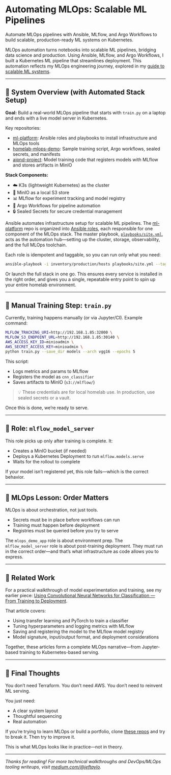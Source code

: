# Automating MLOps: Scalable ML Pipelines

Automate MLOps pipelines with Ansible, MLflow, and Argo Workflows to build scalable, production-ready ML systems on Kubernetes.

MLOps automation turns notebooks into scalable ML pipelines, bridging data science and production. Using Ansible, MLflow, and Argo Workflows, I built a Kubernetes ML pipeline that streamlines deployment. This automation reflects my MLOps engineering journey, explored in my [guide to scalable ML systems](https://jeftaylo.medium.com/from-devops-to-mlops-why-employers-care-and-how-i-built-a-fortune-500-stack-in-my-spare-bedroom-ce0d06dd3c61).

---

## 🧱 System Overview (with Automated Stack Setup)

**Goal:** Build a real-world MLOps pipeline that starts with `train.py` on a laptop and ends with a live model server in Kubernetes.

Key repositories:
- [ml-platform](https://github.com/jtayl222/ml-platform): Ansible roles and playbooks to install infrastructure and MLOps tools
- [homelab-mlops-demo](https://github.com/jtayl222/homelab-mlops-demo): Sample training script, Argo workflows, sealed secrets, and manifests
- [aipnd-project](https://github.com/jtayl222/aipnd-project): Model training code that registers models with MLflow and stores artifacts in MinIO

**Stack Components:**
- ☁️ K3s (lightweight Kubernetes) as the cluster
- 💾 MinIO as a local S3 store
- 📊 MLflow for experiment tracking and model registry
- 🔁 Argo Workflows for pipeline automation
- 🔒 Sealed Secrets for secure credential management

Ansible automates infrastructure setup for scalable ML pipelines. The [ml-platform](https://github.com/jtayl222/ml-platform) repo is organized into [Ansible roles](https://github.com/jtayl222/ansible_homelab_kubernetes/tree/main/roles), each responsible for one component of the MLOps stack. The master playbook, [`playbooks/site.yml`](https://github.com/jtayl222/ansible_homelab_kubernetes/blob/main/playbooks/site.yml), acts as the automation hub—setting up the cluster, storage, observability, and the full MLOps toolchain.

Each role is idempotent and taggable, so you can run only what you need:

```bash
ansible-playbook -i inventory/production/hosts playbooks/site.yml --tags mlflow
```

Or launch the full stack in one go. This ensures every service is installed in the right order, and gives you a single, repeatable entry point to spin up your entire homelab environment.

---

## 🧪 Manual Training Step: `train.py`

Currently, training happens manually (or via Jupyter/CI). Example command:

```bash
MLFLOW_TRACKING_URI=http://192.168.1.85:32000 \
MLFLOW_S3_ENDPOINT_URL=http://192.168.1.85:30140 \
AWS_ACCESS_KEY_ID=minioadmin \
AWS_SECRET_ACCESS_KEY=minioadmin \
python train.py --save_dir models --arch vgg16 --epochs 5
```

This script:
- Logs metrics and params to MLflow
- Registers the model as `cnn_classifier`
- Saves artifacts to MinIO (`s3://mlflow/`)

> 💡 These credentials are for local homelab use. In production, use sealed secrets or a vault.

Once this is done, we’re ready to serve.

---

## 🚀 Role: `mlflow_model_server`

This role picks up only after training is complete. It:
- Creates a MinIO bucket (if needed)
- Deploys a Kubernetes Deployment to run `mlflow.models.serve`
- Waits for the rollout to complete

If your model isn’t registered yet, this role fails—which is the correct behavior.

---

## 🧠 MLOps Lesson: Order Matters

MLOps is about orchestration, not just tools.
- Secrets must be in place before workflows can run
- Training must happen before deployment
- Registries must be queried before you try to serve

The `mlops_demo_app` role is about environment prep. The `mlflow_model_server` role is about post-training deployment. They must run in the correct order—and that’s what infrastructure as code allows you to express.

---

## 🔎 Related Work

For a practical walkthrough of model experimentation and training, see my earlier piece: [Using Convolutional Neural Networks for Classification — From Training to Deployment](https://medium.com/@jeftaylo/using-convolutional-neural-networks-for-classification-from-training-to-deployment-08dd9480dd87).

That article covers:
- Using transfer learning and PyTorch to train a classifier
- Tuning hyperparameters and logging metrics with MLflow
- Saving and registering the model to the MLflow model registry
- Model signature, input/output format, and deployment considerations

Together, these articles form a complete MLOps narrative—from Jupyter-based training to Kubernetes-based serving.

---

## 📌 Final Thoughts

You don’t need Terraform. You don’t need AWS. You don’t need to reinvent ML serving.

You just need:
- A clear system layout
- Thoughtful sequencing
- Real automation

If you’re trying to learn MLOps or build a portfolio, clone [these repos](https://github.com/jtayl222) and try to break it. Then try to improve it.

This is what MLOps looks like in practice—not in theory.

---

*Thanks for reading! For more technical walkthroughs and DevOps/MLOps tooling writeups, visit [medium.com/@jeftaylo](https://medium.com/@jeftaylo).* 

